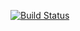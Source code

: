 [![Build Status](https://travis-ci.org/axelmarmet/sdp_bootcamp.svg?branch=master)](https://travis-ci.org/axelmarmet/sdp_bootcamp)
